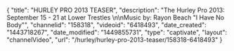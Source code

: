 {
    "title": "HURLEY PRO 2013 TEASER",
    "description": "The Hurley Pro 2013: September 15 - 21 at Lower Trestles \n\nMusic by: Rayon Beach \"I Have No Body\"",
    "channelid": "158318",
    "videoid": "6418493",
    "date_created": "1443718267",
    "date_modified": "1449855731",
    "type": "captivate",
    "layout": "channelVideo",
    "url": "\/hurley\/hurley-pro-2013-teaser\/158318-6418493"
}